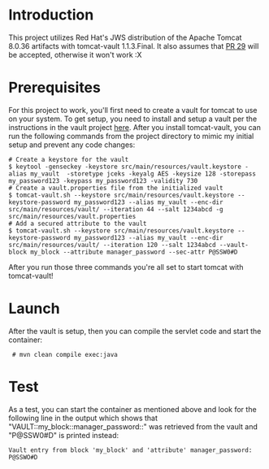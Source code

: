 # Introduction

This project utilizes Red Hat's JWS distribution of the Apache Tomcat 8.0.36 artifacts with tomcat-vault 1.1.3.Final. It also assumes that [PR 29](https://github.com/picketbox/tomcat-vault/pull/29) will be accepted, otherwise it won't work :X

# Prerequisites

For this project to work, you'll first need to create a vault for tomcat to use on your system. To get setup, you need to install and setup a vault per the instructions in the vault project [here](https://github.com/picketbox/tomcat-vault/blob/master/INSTALL). After you install tomcat-vault, you can run the following commands from the project directory to mimic my initial setup and prevent any code changes:

    # Create a keystore for the vault
    $ keytool -genseckey -keystore src/main/resources/vault.keystore -alias my_vault  -storetype jceks -keyalg AES -keysize 128 -storepass my_password123 -keypass my_password123 -validity 730
    # Create a vault.properties file from the initialized vault
    $ tomcat-vault.sh --keystore src/main/resources/vault.keystore --keystore-password my_password123 --alias my_vault --enc-dir src/main/resources/vault/ --iteration 44 --salt 1234abcd -g src/main/resources/vault.properties
    # Add a secured attribute to the vault
    $ tomcat-vault.sh --keystore src/main/resources/vault.keystore --keystore-password my_password123 --alias my_vault --enc-dir src/main/resources/vault/ --iteration 120 --salt 1234abcd --vault-block my_block --attribute manager_password --sec-attr P@SSW0#D

After you run those three commands you're all set to start tomcat with tomcat-vault!

# Launch

After the vault is setup, then you can compile the servlet code and start the container:

     # mvn clean compile exec:java

# Test

As a test, you can start the container as mentioned above and look for the following line in the output which shows that "VAULT::my_block::manager_password::" was retrieved from the vault and "P@SSW0#D" is printed instead:

    Vault entry from block 'my_block' and 'attribute' manager_password: P@SSWO#D
